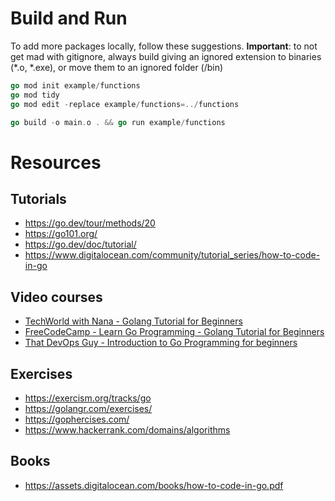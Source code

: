 
# Build and Run

To add more packages locally, follow these suggestions.
**Important**: to not get mad with gitignore, always build giving an ignored extension to binaries (*.o, *.exe), or move them to an ignored folder (/bin)
```go
go mod init example/functions
go mod tidy
go mod edit -replace example/functions=../functions

go build -o main.o . && go run example/functions
```

# Resources
## Tutorials
- https://go.dev/tour/methods/20
- https://go101.org/
- https://go.dev/doc/tutorial/
- https://www.digitalocean.com/community/tutorial_series/how-to-code-in-go

## Video courses
- [TechWorld with Nana - Golang Tutorial for Beginners](https://www.youtube.com/watch?v=yyUHQIec83I)
- [FreeCodeCamp - Learn Go Programming - Golang Tutorial for Beginners](https:/www.youtube.com/watch?v=YS4e4q9oBaU)
- [That DevOps Guy - Introduction to Go Programming for beginners](https:/www.youtube.com/watch?v=jpKysZwllVw)

## Exercises 
- https://exercism.org/tracks/go
- https://golangr.com/exercises/
- https://gophercises.com/
- https://www.hackerrank.com/domains/algorithms

## Books
- https://assets.digitalocean.com/books/how-to-code-in-go.pdf

